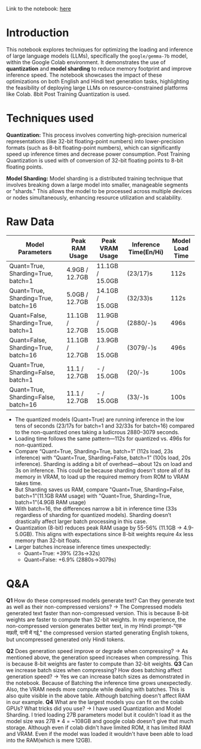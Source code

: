Link to the notebook: [here](https://colab.research.google.com/drive/1CzHfjv3hmnoaboI39Hs4uNCCYk2YcNuT?usp=sharing)

# Introduction

This notebook explores techniques for optimizing the loading and inference of large language models (LLMs), specifically the `google/gemma-7b` model, within the Google Colab environment. It demonstrates the use of **quantization** and **model sharding** to reduce memory footprint and improve inference speed. The notebook showcases the impact of these optimizations on both English and Hindi text generation tasks, highlighting the feasibility of deploying large LLMs on resource-constrained platforms like Colab. 8bit Post Training Quantization is used.

# Techniques used
**Quantization:** This process involves converting high-precision numerical representations (like 32-bit floating-point numbers) into lower-precision formats (such as 8-bit floating-point numbers), which can significantly speed up inference times and decrease power consumption. Post Training Quantization is used with of conversion of 32-bit floating points to 8-bit floating points.

**Model Sharding:** Model sharding is a distributed training technique that involves breaking down a large model into smaller, manageable segments or "shards." This allows the model to be processed across multiple devices or nodes simultaneously, enhancing resource utilization and scalability.

# Raw Data

| Model Parameters | Peak RAM Usage | Peak VRAM Usage | Inference Time(En/Hi) | Model Load Time |
|----------|----------| ----------| ----------| ----------| 
| Quant=True, Sharding=True, batch=1 | 4.9GB / 12.7GB | 11.1GB / 15.0GB | (23/17)s | 112s |
| Quant=True, Sharding=True, batch=16 | 5.0GB / 12.7GB | 14.1GB / 15.0GB | (32/33)s | 112s |
| Quant=False, Sharding=True, batch=1 | 11.1GB / 12.7GB | 11.9GB / 15.0GB | (2880/-)s | 496s |
| Quant=False, Sharding=True, batch=16 | 11.1GB / 12.7GB | 13.9GB / 15.0GB | (3079/-)s | 496s |
| Quant=True, Sharding=False, batch=1 | 11.1 / 12.7GB | - / 15.0GB | (20/-)s | 100s |
| Quant=True, Sharding=False, batch=16 | 11.1 / 12.7GB | - / 15.0GB | (33/-)s | 100s |

- The quantized models (Quant=True) are running inference in the low tens of seconds (23/17s for batch=1 and 32/33s for batch=16) compared to the non-quantized ones taking a ludicrous 2880–3079 seconds.
- Loading time follows the same pattern—112s for quantized vs. 496s for non-quantized.
- Compare “Quant=True, Sharding=True, batch=1” (112s load, 23s inference) with “Quant=True, Sharding=False, batch=1” (100s load, 20s inference). Sharding is adding a bit of overhead—about 12s on load and 3s on inference. This could be because sharding doesn't store all of its memory in VRAM, to load up the required memory from ROM to VRAM takes time.
- But Sharding saves us RAM, compare "Quant=True, Sharding=False, batch=1"(11.1GB RAM usage) with "Quant=True, Sharding=True, batch=1"(4.9GB RAM usage)
- With batch=16, the differences narrow a bit in inference time (33s regardless of sharding for quantized models). Sharding doesn’t drastically affect larger batch processing in this case.
- Quantization (8-bit) reduces peak RAM usage by 55-56% (11.1GB → 4.9-5.0GB). This aligns with expectations since 8-bit weights require 4x less memory than 32-bit floats.
- Larger batches increase inference times unexpectedly:
	-   Quant=True: +39% (23s→32s)
	-   Quant=False: +6.9% (2880s→3079s)
# Q&A
**Q1** How do these compressed models generate text? Can they generate text as well as their non-compressed versions?
-> The Compressed models generated text faster than non-compressed version. This is because 8-bit weights are faster to compute than 32-bit weights. In my experience, the non-compressed version generates better text, in my Hindi prompt-"एक मछली, पानी में गई," the compressed version started generating English tokens, but uncompressed generated only Hindi tokens.

**Q2** Does generation speed improve or degrade when compressing?
-> As mentioned above, the generation speed increases when compressing. This is because 8-bit weights are faster to compute than 32-bit weights. 
**Q3** Can we increase batch sizes when compressing? How does batching affect generation speed?
-> Yes we can increase batch sizes as demonstrated in the notebook. Because of Batching the inference time grows unexpectedly. Also, the VRAM needs more compute while dealing with batches. This is also quite visible in the above table. Although batching doesn't affect RAM in our example.
**Q4** What are the largest models you can fit on the colab GPUs? What tricks did you use?
-> I have used Quantization and Model Sharding. I tried loading 27B parameters model but it couldn't load it as the model size was 27B * 4 = ~108GB and google colab doesn't give that much storage. Although even if colab didn't have limited ROM, it has limited RAM and VRAM. Even if the model was loaded it wouldn't have been able to load into the RAM(which is mere 12GB).